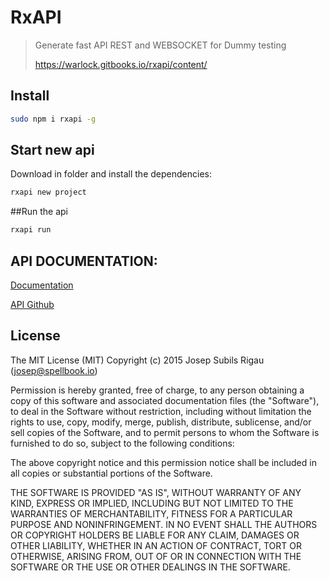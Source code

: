 # RxAPI
>Generate fast API REST and WEBSOCKET for Dummy testing
>
>https://warlock.gitbooks.io/rxapi/content/

## Install
```sh
sudo npm i rxapi -g
```

## Start new api
Download in folder and install the dependencies:
```sh
rxapi new project
```

##Run the api
```sh
rxapi run
```

## API DOCUMENTATION:
[Documentation](https://warlock.gitbooks.io/rxapi/content/)

[API Github](https://github.com/warlock/nodejs-api-rest-tester)

## License
The MIT License (MIT)
Copyright (c) 2015 Josep Subils Rigau (josep@spellbook.io)

Permission is hereby granted, free of charge, to any person obtaining a copy of this software and associated documentation files (the "Software"), to deal in the Software without restriction, including without limitation the rights to use, copy, modify, merge, publish, distribute, sublicense, and/or sell copies of the Software, and to permit persons to whom the Software is furnished to do so, subject to the following conditions:

The above copyright notice and this permission notice shall be included in all copies or substantial portions of the Software.

THE SOFTWARE IS PROVIDED "AS IS", WITHOUT WARRANTY OF ANY KIND, EXPRESS OR IMPLIED, INCLUDING BUT NOT LIMITED TO THE WARRANTIES OF MERCHANTABILITY, FITNESS FOR A PARTICULAR PURPOSE AND NONINFRINGEMENT. IN NO EVENT SHALL THE AUTHORS OR COPYRIGHT HOLDERS BE LIABLE FOR ANY CLAIM, DAMAGES OR OTHER LIABILITY, WHETHER IN AN ACTION OF CONTRACT, TORT OR OTHERWISE, ARISING FROM, OUT OF OR IN CONNECTION WITH THE SOFTWARE OR THE USE OR OTHER DEALINGS IN THE SOFTWARE.
